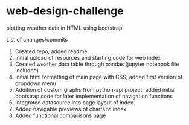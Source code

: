 # web-design-challenge
plotting weather data in HTML using bootstrap

List of changes/commits
1. Created repo, added readme
2. Initial upload of resources and starting code for web index
3. Created weather data table through pandas (jupyter notebook file included)
4. Initial html formatting of main page with CSS; added first version of dropdown menu
5. Addition of custom graphs from python-api project; added initial bootstrap code for later implementation of navigation functions
6. Integrated datasource into page layout of index
7. Added navigable previews of charts to index
8. Added functional comparisons page